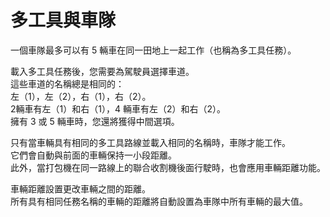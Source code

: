 # 多工具與車隊

  
一個車隊最多可以有 5 輛車在同一田地上一起工作（也稱為多工具任務）。   


  
載入多工具任務後，您需要為駕駛員選擇車道。   
這些車道的名稱總是相同的：   
左（1），左（2），右（1），右（2）。   
 2輛車有左（1）和右（1），4 輛車有左（2）和右（2）。   
擁有 3 或 5 輛車時，您還將獲得中間選項。   


  
只有當車輛具有相同的多工具路線並載入相同的名稱時，車隊才能工作。   
它們會自動與前面的車輛保持一小段距離。   
此外，當打包機在同一路線上的聯合收割機後面行駛時，也會應用車輛距離功能。  


  
車輛距離設置更改車輛之間的距離。  
所有具有相同任務名稱的車輛的距離將自動設置為車隊中所有車輛的最大值。   


